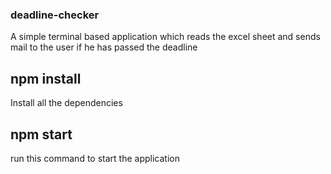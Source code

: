 ### deadline-checker

A simple terminal based application which reads the excel sheet and sends mail to the user if he has passed the deadline

## npm install
Install all the dependencies

## npm start
run this command to start the application
